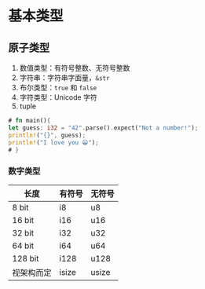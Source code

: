 # 基本类型

## 原子类型

1. 数值类型：有符号整数、无符号整数
2. 字符串：字符串字面量，`&str`
3. 布尔类型：`true` 和 `false`
4. 字符类型：Unicode 字符
5. tuple

```rust
# fn main(){
let guess: i32 = "42".parse().expect("Not a number!");
println!("{}", guess);
println!("I love you 😀");
# }
```

### 数字类型

| 长度       | 有符号 | 无符号 |
| ---------- | ------ | ------ |
| 8 bit      | i8     | u8     |
| 16 bit     | i16    | u16    |
| 32 bit     | i32    | u32    |
| 64 bit     | i64    | u64    |
| 128 bit    | i128   | u128   |
| 视架构而定 | isize  | usize  |
